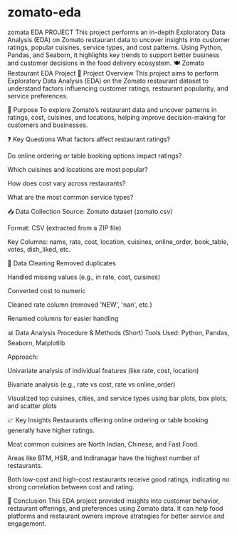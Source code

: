 # zomato-eda
zomata EDA PROJECT
This project performs an in-depth Exploratory Data Analysis (EDA) on Zomato restaurant data to uncover insights into customer ratings, popular cuisines, service types, and cost patterns. Using Python, Pandas, and Seaborn, it highlights key trends to support better business and customer decisions in the food delivery ecosystem.
🍽️ Zomato Restaurant EDA Project
📌 Project Overview
This project aims to perform Exploratory Data Analysis (EDA) on the Zomato restaurant dataset to understand factors influencing customer ratings, restaurant popularity, and service preferences.

🎯 Purpose
To explore Zomato’s restaurant data and uncover patterns in ratings, cost, cuisines, and locations, helping improve decision-making for customers and businesses.

❓ Key Questions
What factors affect restaurant ratings?

Do online ordering or table booking options impact ratings?

Which cuisines and locations are most popular?

How does cost vary across restaurants?

What are the most common service types?

📥 Data Collection
Source: Zomato dataset (zomato.csv)

Format: CSV (extracted from a ZIP file)

Key Columns: name, rate, cost, location, cuisines, online_order, book_table, votes, dish_liked, etc.

🧹 Data Cleaning
Removed duplicates

Handled missing values (e.g., in rate, cost, cuisines)

Converted cost to numeric

Cleaned rate column (removed 'NEW', 'nan', etc.)

Renamed columns for easier handling

📊 Data Analysis Procedure & Methods (Short)
Tools Used: Python, Pandas, Seaborn, Matplotlib

Approach:

Univariate analysis of individual features (like rate, cost, location)

Bivariate analysis (e.g., rate vs cost, rate vs online_order)

Visualized top cuisines, cities, and service types using bar plots, box plots, and scatter plots

📈 Key Insights
Restaurants offering online ordering or table booking generally have higher ratings.

Most common cuisines are North Indian, Chinese, and Fast Food.

Areas like BTM, HSR, and Indiranagar have the highest number of restaurants.

Both low-cost and high-cost restaurants receive good ratings, indicating no strong correlation between cost and rating.

📝 Conclusion
This EDA project provided insights into customer behavior, restaurant offerings, and preferences using Zomato data. It can help food platforms and restaurant owners improve strategies for better service and engagement.

